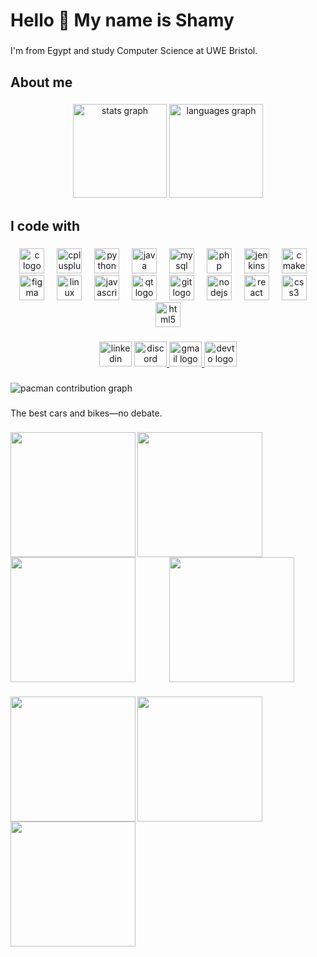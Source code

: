<h1 align="left">Hello 👋 My name is Shamy</h1>

###

<p align="left">I'm from Egypt and study Computer Science at UWE Bristol.</p>

###

<h2 align="left">About me</h2>

###

<p align="left"></p>

###

<div align="center">
  <img src="https://github-readme-stats.vercel.app/api?username=shamykyzer&hide_title=true&hide_rank=false&show_icons=true&include_all_commits=true&count_private=true&disable_animations=false&theme=dracula&locale=en&hide_border=true&order=1" height="150" alt="stats graph"  />
  <img src="https://github-readme-stats.vercel.app/api/top-langs?username=shamykyzer&locale=en&hide_title=true&layout=compact&card_width=320&langs_count=5&theme=dracula&hide_border=true&order=2" height="150" alt="languages graph"  />
</div>

###

<h2 align="left">I code with</h2>

###

<div align="center">
  <img src="https://cdn.jsdelivr.net/gh/devicons/devicon/icons/c/c-original.svg" height="40" alt="c logo"  />
  <img width="12" />
  <img src="https://cdn.jsdelivr.net/gh/devicons/devicon/icons/cplusplus/cplusplus-original.svg" height="40" alt="cplusplus logo"  />
  <img width="12" />
  <img src="https://cdn.jsdelivr.net/gh/devicons/devicon/icons/python/python-original.svg" height="40" alt="python logo"  />
  <img width="12" />
  <img src="https://cdn.jsdelivr.net/gh/devicons/devicon/icons/java/java-original.svg" height="40" alt="java logo"  />
  <img width="12" />
  <img src="https://cdn.jsdelivr.net/gh/devicons/devicon/icons/mysql/mysql-original.svg" height="40" alt="mysql logo"  />
  <img width="12" />
  <img src="https://cdn.jsdelivr.net/gh/devicons/devicon/icons/php/php-original.svg" height="40" alt="php logo"  />
  <img width="12" />
  <img src="https://cdn.jsdelivr.net/gh/devicons/devicon/icons/jenkins/jenkins-original.svg" height="40" alt="jenkins logo"  />
  <img width="12" />
  <img src="https://cdn.jsdelivr.net/gh/devicons/devicon/icons/cmake/cmake-original.svg" height="40" alt="cmake logo"  />
  <img width="12" />
  <img src="https://cdn.jsdelivr.net/gh/devicons/devicon/icons/figma/figma-original.svg" height="40" alt="figma logo"  />
  <img width="12" />
  <img src="https://cdn.jsdelivr.net/gh/devicons/devicon/icons/linux/linux-original.svg" height="40" alt="linux logo"  />
  <img width="12" />
  <img src="https://cdn.jsdelivr.net/gh/devicons/devicon/icons/javascript/javascript-original.svg" height="40" alt="javascript logo"  />
  <img width="12" />
  <img src="https://cdn.jsdelivr.net/gh/devicons/devicon/icons/qt/qt-original.svg" height="40" alt="qt logo"  />
  <img width="12" />
  <img src="https://cdn.jsdelivr.net/gh/devicons/devicon/icons/git/git-original.svg" height="40" alt="git logo"  />
  <img width="12" />
  <img src="https://cdn.jsdelivr.net/gh/devicons/devicon/icons/nodejs/nodejs-original.svg" height="40" alt="nodejs logo"  />
  <img width="12" />
  <img src="https://cdn.jsdelivr.net/gh/devicons/devicon/icons/react/react-original.svg" height="40" alt="react logo"  />
  <img width="12" />
  <img src="https://cdn.jsdelivr.net/gh/devicons/devicon/icons/css3/css3-original.svg" height="40" alt="css3 logo"  />
  <img width="12" />
  <img src="https://cdn.jsdelivr.net/gh/devicons/devicon/icons/html5/html5-original.svg" height="40" alt="html5 logo"  />
</div>

###

<div align="center">
  <img src="https://raw.githubusercontent.com/maurodesouza/profile-readme-generator/master/src/assets/icons/social/linkedin/default.svg" width="52" height="40" alt="linkedin logo"  />
  <a href="shamykaizer" target="_blank">
    <img src="https://raw.githubusercontent.com/maurodesouza/profile-readme-generator/master/src/assets/icons/social/discord/default.svg" width="52" height="40" alt="discord logo"  />
  </a>
  <a href="shamyyk@gmail.com" target="_blank">
    <img src="https://raw.githubusercontent.com/maurodesouza/profile-readme-generator/master/src/assets/icons/social/gmail/default.svg" width="52" height="40" alt="gmail logo"  />
  </a>
  <img src="https://raw.githubusercontent.com/maurodesouza/profile-readme-generator/master/src/assets/icons/social/devto/default.svg" width="52" height="40" alt="devto logo"  />
</div>

###

<picture>
  <source media="(prefers-color-scheme: dark)" srcset="https://raw.githubusercontent.com/shamykyzer/shamykyzer/output/pacman-contribution-graph-dark.svg">
  <source media="(prefers-color-scheme: light)" srcset="https://raw.githubusercontent.com/shamykyzer/shamykyzer/output/pacman-contribution-graph.svg">
  <img alt="pacman contribution graph" src="https://raw.githubusercontent.com/shamykyzer/shamykyzer/output/pacman-contribution-graph.svg">
</picture>

###

<p align="left">The best cars and bikes—no debate.</p>

###

<img align="left" height="200" src="https://stratton-motor-company.s3.amazonaws.com/wp-content/uploads/2025/01/27154437/IMG_3877-scaled.jpg"  />

###

<img align="left" height="200" src="https://stratton-motor-company.s3.amazonaws.com/wp-content/uploads/2025/01/27155036/IMG_3826-scaled.jpg"  />

###

<img align="left" height="200" src="https://stratton-motor-company.s3.amazonaws.com/wp-content/uploads/2025/01/27154757/IMG_3904-scaled.jpg"  />

###

<div align="center">
  <img height="200" src="https://pbs.twimg.com/media/FjOYBjIWYAIYenE.jpg"  />
</div>

###

<img align="left" height="200" src="https://pixelz.cc/wp-content/uploads/2018/08/bmw-hp4-race-uhd-4k-wallpaper.jpg"  />

###

<img align="left" height="200" src="https://editorial.pxcrush.net/carsales/general/editorial/2024-toyota-gr-supra-supercar-2-yb79.jpg?width=1024&height=682"  />

###

<img align="left" height="200" src="https://mir-s3-cdn-cf.behance.net/project_modules/fs/14e893186779589.657b4f1cbfe2f.jpg"  />

###
